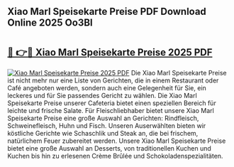 ## Xiao Marl Speisekarte Preise PDF Download Online 2025 Oo3BI

# <h2><a href="http://gccpko.nevu.top/?p=Xiao+Marl+Speisekarte+Preise">🔗 👉🔴 Xiao Marl Speisekarte Preise 2025 PDF</a></h2>

[![Xiao Marl Speisekarte Preise 2025 PDF](https://i.imgur.com/dBaPXMq.png)](http://gccpko.nevu.top/?p=Xiao+Marl+Speisekarte+Preise)
Die Xiao Marl Speisekarte Preise ist nicht mehr nur eine Liste von Gerichten, die in einem Restaurant oder Café angeboten werden, sondern auch eine Gelegenheit für Sie, ein leckeres und für Sie passendes Gericht zu wählen. Die Xiao Marl Speisekarte Preise unserer Cafeteria bietet einen speziellen Bereich für leichte und frische Salate. Für Fleischliebhaber bietet unsere Xiao Marl Speisekarte Preise eine große Auswahl an Gerichten: Rindfleisch, Schweinefleisch, Huhn und Fisch. Unseren Auserwählten bieten wir köstliche Gerichte wie Schaschlik und Steak an, die bei frischem, natürlichem Feuer zubereitet werden. Unsere Xiao Marl Speisekarte Preise bietet eine große Auswahl an Desserts, von traditionellen Kuchen und Kuchen bis hin zu erlesenen Crème Brûlée und Schokoladenspezialitäten.
